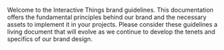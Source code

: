 Welcome to the Interactive Things brand guidelines. This documentation offers the fundamental principles behind our brand and the necessary assets to implement it in your projects. Please consider these guidelines a living document that will evolve as we continue to develop the tenets and specifics of our brand design.